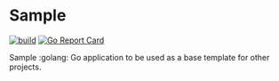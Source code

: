 # Sample

[![build](https://github.com/grdl/sample/workflows/build/badge.svg)](https://github.com/grdl/sample/actions)
[![Go Report Card](https://goreportcard.com/badge/github.com/grdl/sample)](https://goreportcard.com/report/github.com/grdl/sample)

Sample :golang: Go application to be used as a base template for other projects.
